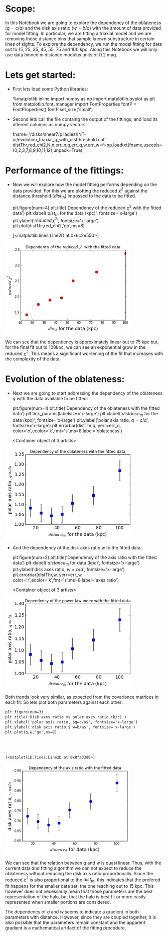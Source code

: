 
# Scope:

In this Notebook we are going to explore the dependency of the oblateness
($q=c/a$) and the disk axis ratio ($w=b/a$) with the amount of data provided for
model fitting. In particular, we are fitting a triaxial model and we are
removing those distance bins that sample known substructure in certain lines of
sights. To explore the dependency, we run the model fitting for data out to 15,
25, 35, 45, 55, 75 and 100 kpc. Along this Notebook we will only use data binned
in distance modulus units of 0.2 mag.

# Lets get started:

* First lets load some Python libraries:


    %matplotlib inline
    import numpy as np
    import matplotlib.pyplot as plt
    from matplotlib.font_manager import FontProperties
    fontP = FontProperties()
    fontP.set_size('small')

* Second lets call the file containg the output of the fittings, and load its
diferent columns as numpy vectors:


    fname='/disks/shear7/piladiez/INT-ui/evolution_triaxial_q_with_distthreshold.cat'
    distThr,red_chi2,N,n,err_n,q,err_q,w,err_w=f=np.loadtxt(fname,usecols=(0,2,3,7,8,9,10,11,12),unpack=True)

# Performance of the fittings:

* Now we will explore how the model fitting performs depending on the data
provided. For this we are plotting the reduced $\chi^2$ against the distance
threshold ($dist_{th}$) impossed to the data to be fitted.


    plt.figure(num=4)
    plt.title('Dependency of the reduced $\chi^2$ with the fitted data')
    plt.xlabel('$dist_{th}$ for the data (kpc)', fontsize='x-large')
    plt.ylabel('$reduced\, \chi^2$', fontsize='x-large')
    plt.plot(distThr,red_chi2,'go',ms=8)




    [<matplotlib.lines.Line2D at 0x6c2e550>]




![png](evolution_oblateness_with_furtherdata_files/evolution_oblateness_with_furtherdata_9_1.png)


We can see that the dependency is approximately linear out to 75 kpc but, for
the final fit out to 100kpc, we can see an exponential grow in the reduced
$\chi^2$. This means a significant worsening of the fit that increases with the
complexity of the data.

# Evolution of the oblateness:

* Next we are going to start addressing the dependency of the oblateness $q$
with the data available to be fitted:


    plt.figure(num=1)
    plt.title('Dependency of the oblateness with the fitted data')
    plt.tick_params(labelsize='x-large')
    plt.xlabel('$distance_{th}$ for the data (kpc)', fontsize='x-large')
    plt.ylabel('polar axis ratio, $q=c/a$', fontsize='x-large')
    plt.errorbar(distThr,q, yerr=err_q, 
                 color='b',ecolor='k',fmt='s',ms=8,label='oblateness')




    <Container object of 3 artists>




![png](evolution_oblateness_with_furtherdata_files/evolution_oblateness_with_furtherdata_13_1.png)


* And the dependency of the disk axes ratio $w$ to the fitted data:


    plt.figure(num=2)
    plt.title('Dependency of the axis ratio with the fitted data')
    plt.xlabel('$distance_{th}$ for data (kpc)', fontsize='x-large')
    plt.ylabel('disk axes ratio, $w=b/a$', fontsize='x-large')
    plt.errorbar(distThr,w, yerr=err_w, 
                 color='r',ecolor='k',fmt='s',ms=8,label='axes ratio')




    <Container object of 3 artists>




![png](evolution_oblateness_with_furtherdata_files/evolution_oblateness_with_furtherdata_15_1.png)


Both trends look very similar, as expected from the covariance matrices in each
fit. So lets plot both parameters against each other:


    plt.figure(num=3)
    plt.title('Disk axes ratio vs polar axes ratio (b/c)')
    plt.xlabel('polar axis ratio, $q=c/a$', fontsize='x-large')
    plt.ylabel('disk axis ratio,$ w=b/a$', fontsize='x-large')
    plt.plot(q,w,'go',ms=8)




    [<matplotlib.lines.Line2D at 0x8fa33d0>]




![png](evolution_oblateness_with_furtherdata_files/evolution_oblateness_with_furtherdata_17_1.png)


We can see that the relation between $q$ and $w$ is quasi linear. Thus, with the
current data and fitting algorithm we can not expect to reduce  the oblateness
without reducing the disk axis ratio proportionally. Since the reduced $\chi^2$
is also proportional to the $dist_{th}$, this indicates that the prefered fit
happens for the smaller data set, the one reaching out to 15 kpc. This however
does not necessarily mean that those parameters are the best representation of
the halo, but that the halo is best fit or more easily represented when smaller
portions are considered.


The dependency of $q$ and $w$ seems to indicate a gradient in both parameters
with distance. However, since they are coupled together, it is also possible
that the parameters remain constant and the apparent gradient is a mathematical
artifact of the fitting procedure.


